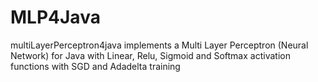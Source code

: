 # MLP4Java
multiLayerPerceptron4java implements a Multi Layer Perceptron (Neural Network) for Java with Linear, Relu, Sigmoid and Softmax activation functions with SGD and Adadelta training
